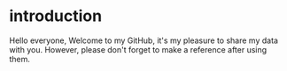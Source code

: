 # introduction
Hello everyone,
Welcome to my GitHub, it's my pleasure to share my data with you. 
However, please don't forget to make a reference after using them.

